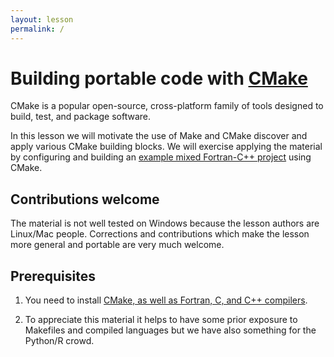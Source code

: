 ```yaml
---
layout: lesson
permalink: /
---
```


# Building portable code with [CMake](https://cmake.org)

CMake is a popular open-source, cross-platform family of tools designed to
build, test, and package software.

In this lesson we will motivate the use of Make and CMake discover and apply
various CMake building blocks. We will exercise applying the material by
configuring and building an
[example mixed Fortran-C++ project](https://github.com/bast/fizz-buzz)
using CMake.


## Contributions welcome

The material is not well tested on Windows because the lesson authors are
Linux/Mac people. Corrections and contributions which make the lesson more
general and portable are very much welcome.


## Prerequisites

1. You need to install [CMake, as well as Fortran, C, and C++ compilers](https://coderefinery.github.io/installation/).

2. To appreciate this material it helps to have some prior exposure to
   Makefiles and compiled languages but we have also something for the Python/R crowd.
